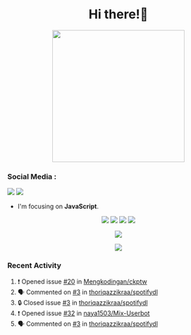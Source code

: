 <h1 align="center">Hi there!👋</h1>

<p align="center"><img src="https://avatars.githubusercontent.com/thoriqazzikraa" width="300" height="300"></p>

<h3 align="left">Social Media :</h3>
<a href="https://facebook.com/thoriqazzikra"><img src="https://img.icons8.com/color/48/000000/facebook.png"></a> <a href="https://instagram.com/nechlophomeria"><img src="https://img.icons8.com/fluency/48/000000/instagram-new.png"></a>

- I'm focusing on **JavaScript**.


<p align="center">
  <img src="https://img.shields.io/badge/-JavaScript-black?style=flat-square&logo=javascript" />
  <img src="https://img.shields.io/badge/-Node.js-black?style=flat-square&logo=Node.js" />
  <img src="https://img.shields.io/badge/-Git-black?style=flat-square&logo=git" />
  <img src="https://img.shields.io/badge/-GitHub-black?style=flat-square&logo=github" />
</p>
 
<p align="center"> 
  <img src="https://github-readme-stats-2cal-qg7j3iqks-tazzikragmailcoms-projects.vercel.app/api?username=thoriqazzikraa&bg_color=30,e96443,904e95&title_color=fff&count_private=true&include_all_commits=false&text_color=fff&icon_color=fff&hide_border=true&show_icons=true" /></p>
  
<p align="center">
  <img src="https://github-readme-stats-2cal-qg7j3iqks-tazzikragmailcoms-projects.vercel.app/api/top-langs?username=thoriqazzikraa&bg_color=30,e96443,904e95&title_color=fff&text_color=fff&hide_border=true&show_icons=true&layout=compact" /></p>

### Recent Activity

<!--START_SECTION:activity-->
1. ❗ Opened issue [#20](https://github.com/Mengkodingan/ckptw/issues/20) in [Mengkodingan/ckptw](https://github.com/Mengkodingan/ckptw)
2. 🗣 Commented on [#3](https://github.com/thoriqazzikraa/spotifydl/issues/3#issuecomment-2295323809) in [thoriqazzikraa/spotifydl](https://github.com/thoriqazzikraa/spotifydl)
3. 🔒 Closed issue [#3](https://github.com/thoriqazzikraa/spotifydl/issues/3) in [thoriqazzikraa/spotifydl](https://github.com/thoriqazzikraa/spotifydl)
4. ❗ Opened issue [#32](https://github.com/naya1503/Mix-Userbot/issues/32) in [naya1503/Mix-Userbot](https://github.com/naya1503/Mix-Userbot)
5. 🗣 Commented on [#3](https://github.com/thoriqazzikraa/spotifydl/issues/3#issuecomment-2267661531) in [thoriqazzikraa/spotifydl](https://github.com/thoriqazzikraa/spotifydl)
<!--END_SECTION:activity-->

